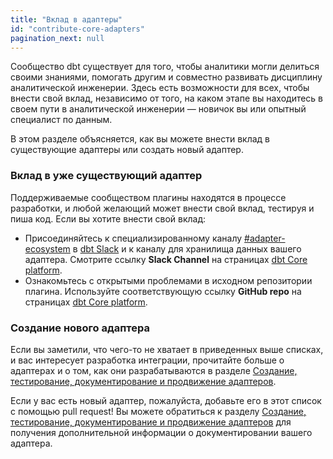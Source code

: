 ```yaml
---
title: "Вклад в адаптеры"
id: "contribute-core-adapters"
pagination_next: null
---
```


Сообщество dbt существует для того, чтобы аналитики могли делиться своими знаниями, помогать другим и совместно развивать дисциплину аналитической инженерии. Здесь есть возможности для всех, чтобы внести свой вклад, независимо от того, на каком этапе вы находитесь в своем пути в аналитической инженерии — новичок вы или опытный специалист по данным.

В этом разделе объясняется, как вы можете внести вклад в существующие адаптеры или создать новый адаптер.

### Вклад в уже существующий адаптер

Поддерживаемые сообществом плагины находятся в процессе разработки, и любой желающий может внести свой вклад, тестируя и пиша код. Если вы хотите внести свой вклад:

- Присоединяйтесь к специализированному каналу [#adapter-ecosystem](https://getdbt.slack.com/archives/C030A0UF5LM) в [dbt Slack](https://community.getdbt.com/) и к каналу для хранилища данных вашего адаптера. Смотрите ссылку **Slack Channel** на страницах [dbt Core platform](/docs/core/connect-data-platform/profiles.yml).
- Ознакомьтесь с открытыми проблемами в исходном репозитории плагина. Используйте соответствующую ссылку **GitHub repo** на страницах [dbt Core platform](/docs/core/connect-data-platform/profiles.yml).

### Создание нового адаптера

Если вы заметили, что чего-то не хватает в приведенных выше списках, и вас интересует разработка интеграции, прочитайте больше о адаптерах и о том, как они разрабатываются в разделе [Создание, тестирование, документирование и продвижение адаптеров](/guides/adapter-creation).

Если у вас есть новый адаптер, пожалуйста, добавьте его в этот список с помощью pull request! Вы можете обратиться к разделу [Создание, тестирование, документирование и продвижение адаптеров](/guides/adapter-creation) для получения дополнительной информации о документировании вашего адаптера.